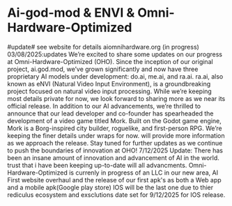 # Ai-god-mod & ENVI & Omni-Hardware-Optimized
#update# see website for details aiomnihardware.org
 (in progress)
 03/08/2025:updates
 We’re excited to share some updates on our progress at Omni-Hardware-Optimized (OHO). Since the inception of our original project, ai.god.mod, we’ve grown significantly and now have three proprietary AI models under development: do.ai, me.ai, and ra.ai.
ra.ai, also known as eNVI (Natural Video Input Environment), is a groundbreaking project focused on natural video input processing. While we’re keeping most details private for now, we look forward to sharing more as we near its official release.
In addition to our AI advancements, we’re thrilled to announce that our lead developer and co-founder has spearheaded the development of a video game titled Mork. Built on the Godot game engine, Mork is a Borg-inspired city builder, roguelike, and first-person RPG. We’re keeping the finer details under wraps for now. will provide more information as we approach the release.
Stay tuned for further updates as we continue to push the boundaries of innovation at OHO!
7/12/2025 Update: There has been an insane amount of innovation and advancement of AI in the world. trust that i have been keeping up-to-date will all advancments.
Omni-Hardware-Optimized is currenly in progress of an LLC in our new area, AI First website overhaul and the release of our first apk's as both a Web app and a mobile apk(Google play store) IOS will be the last one due to thier rediculus ecosystem and exsclutions date set for 9/12/2025 for IOS release.
 
